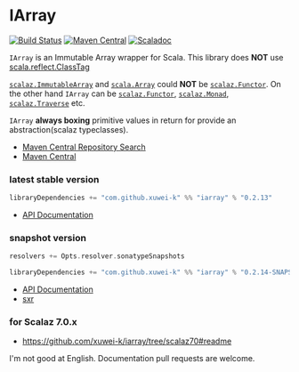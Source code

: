 # IArray

[![Build Status](https://secure.travis-ci.org/xuwei-k/iarray.png?branch=master)](http://travis-ci.org/xuwei-k/iarray)
[![Maven Central](https://maven-badges.herokuapp.com/maven-central/com.github.xuwei-k/iarray_2.11/badge.svg)](https://maven-badges.herokuapp.com/maven-central/com.github.xuwei-k/iarray_2.11)
[![Scaladoc](http://javadoc-badge.appspot.com/com.github.xuwei-k/iarray_2.11.svg?label=scaladoc)](http://javadoc-badge.appspot.com/com.github.xuwei-k/iarray_2.11)

`IArray` is an Immutable Array wrapper for Scala. This library does __NOT__ use [scala.reflect.ClassTag](https://github.com/scala/scala/blob/v2.11.7/src/library/scala/reflect/ClassTag.scala)

[`scalaz.ImmutableArray`](https://github.com/scalaz/scalaz/blob/v7.1.2/core/src/main/scala/scalaz/ImmutableArray.scala) and [`scala.Array`](https://github.com/scala/scala/blob/v2.11.7/src/library/scala/Array.scala) could __NOT__ be [`scalaz.Functor`](https://github.com/scalaz/scalaz/blob/v7.1.2/core/src/main/scala/scalaz/Functor.scala).
On the other hand `IArray` can be [`scalaz.Functor`](https://github.com/scalaz/scalaz/blob/v7.1.2/core/src/main/scala/scalaz/Functor.scala), [`scalaz.Monad`](https://github.com/scalaz/scalaz/blob/v7.1.2/core/src/main/scala/scalaz/Monad.scala), [`scalaz.Traverse`](https://github.com/scalaz/scalaz/blob/v7.1.2/core/src/main/scala/scalaz/Traverse.scala) etc.

`IArray` __always boxing__ primitive values in return for provide an abstraction(scalaz typeclasses).


- [Maven Central Repository Search](http://search.maven.org/#search%7Cga%7C1%7Cg%3A%22com.github.xuwei-k%22)
- [Maven Central](http://repo1.maven.org/maven2/com/github/xuwei-k/)

### latest stable version

```scala
libraryDependencies += "com.github.xuwei-k" %% "iarray" % "0.2.13"
```

- [API Documentation](https://oss.sonatype.org/service/local/repositories/releases/archive/com/github/xuwei-k/iarray_2.10/0.2.13/iarray_2.10-0.2.13-javadoc.jar/!/index.html#iarray.IArray)

### snapshot version

```scala
resolvers += Opts.resolver.sonatypeSnapshots

libraryDependencies += "com.github.xuwei-k" %% "iarray" % "0.2.14-SNAPSHOT"
```

- [API Documentation](https://oss.sonatype.org/service/local/repositories/snapshots/archive/com/github/xuwei-k/iarray_2.10/0.2.14-SNAPSHOT/iarray_2.10-0.2.14-SNAPSHOT-javadoc.jar/!/index.html#iarray.IArray)
- [sxr](https://oss.sonatype.org/service/local/repositories/snapshots/archive/com/github/xuwei-k/iarray_2.10/0.2.14-SNAPSHOT/iarray_2.10-0.2.14-SNAPSHOT-sxr.jar/!/index.html)


### for Scalaz 7.0.x

- <https://github.com/xuwei-k/iarray/tree/scalaz70#readme>



I'm not good at English. Documentation pull requests are welcome.
